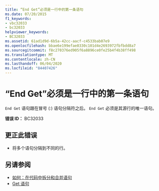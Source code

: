 ```yaml
---
title: “End Get”必须是一行中的第一条语句
ms.date: 07/20/2015
f1_keywords:
- vbc32033
- bc32033
helpviewer_keywords:
- BC32033
ms.assetid: 61ad1d9d-6b5a-42cc-aacf-c4533bab07e9
ms.openlocfilehash: bbae6e199efae0330c101d4e2693972fbfbdd8a7
ms.sourcegitcommit: f8c270376ed905f6a8896ce0fe25b4f4b38ff498
ms.translationtype: MT
ms.contentlocale: zh-CN
ms.lasthandoff: 06/04/2020
ms.locfileid: "84407426"
---
```

# <a name="end-get-must-be-the-first-statement-on-a-line"></a>“End Get”必须是一行中的第一条语句
`End Get` 语句跟在冒号 (:) 语句分隔符之后。 `End Get` 必须是其源行的唯一语句。  
  
 **错误 ID：** BC32033  
  
## <a name="to-correct-this-error"></a>更正此错误  
  
- 将多个语句分隔到不同的行。  
  
## <a name="see-also"></a>另请参阅

- [如何：在代码中拆分和合并语句](../programming-guide/program-structure/how-to-break-and-combine-statements-in-code.md)
- [Get 语句](../language-reference/statements/get-statement.md)
